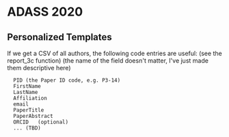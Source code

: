 
#  ADASS 2020


## Personalized Templates

If we get a CSV of all authors, the following code entries are useful:  (see the report_3c function)
(the name of the field doesn't matter, I've just made them descriptive here)

      PID (the Paper ID code, e.g. P3-14)
      FirstName
      LastName
      Affiliation
      email
      PaperTitle
      PaperAbstract
      ORCID   (optional)
      ... (TBD)


